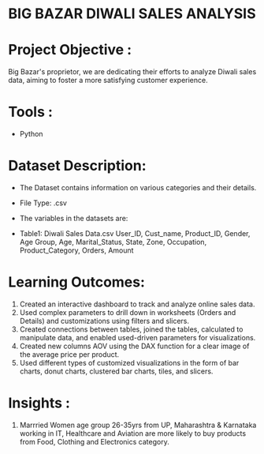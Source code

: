 # BIG BAZAR DIWALI SALES ANALYSIS

# Project Objective : 
Big Bazar's proprietor, we are dedicating their efforts to analyze Diwali sales data, aiming to foster a more satisfying customer experience.

# Tools :
* Python
  
# Dataset Description:
* The Dataset contains information on various categories and their details.
* File Type: .csv

* The variables in the datasets are:
* Table1: Diwali Sales Data.csv User_ID, Cust_name, Product_ID, Gender, Age Group, Age, Marital_Status, State, Zone, Occupation, Product_Category, Orders, Amount

# Learning Outcomes:
1) Created an interactive dashboard to track and analyze online sales data.
2) Used complex parameters to drill down in worksheets (Orders and Details) and customizations using filters and slicers.
3) Created connections between tables, joined the tables, calculated to manipulate data, and enabled used-driven parameters for visualizations.
4) Created new columns AOV using the DAX function for a clear image of the average price per product.
5) Used different types of customized visualizations in the form of bar charts, donut charts, clustered bar charts, tiles, and slicers.

# Insights :
1) Marrried Women age group 26-35yrs from UP, Maharashtra & Karnataka working in IT, Healthcare and Aviation are more likely to buy products from Food, Clothing and Electronics category.




